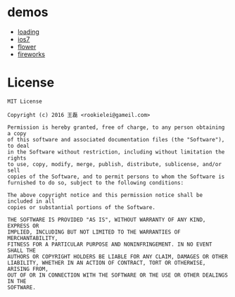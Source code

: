 # demos
- [loading](https://rookieking.github.io/demos/loading)
- [ios7](https://rookieking.github.io/demos/ios7)
- [flower](https://rookieking.github.io/demos/flower)
- [fireworks](https://rookieking.github.io/demos/fireworks)

# License
```
MIT License

Copyright (c) 2016 王磊 <rookielei@gameil.com>

Permission is hereby granted, free of charge, to any person obtaining a copy
of this software and associated documentation files (the "Software"), to deal
in the Software without restriction, including without limitation the rights
to use, copy, modify, merge, publish, distribute, sublicense, and/or sell
copies of the Software, and to permit persons to whom the Software is
furnished to do so, subject to the following conditions:

The above copyright notice and this permission notice shall be included in all
copies or substantial portions of the Software.

THE SOFTWARE IS PROVIDED "AS IS", WITHOUT WARRANTY OF ANY KIND, EXPRESS OR
IMPLIED, INCLUDING BUT NOT LIMITED TO THE WARRANTIES OF MERCHANTABILITY,
FITNESS FOR A PARTICULAR PURPOSE AND NONINFRINGEMENT. IN NO EVENT SHALL THE
AUTHORS OR COPYRIGHT HOLDERS BE LIABLE FOR ANY CLAIM, DAMAGES OR OTHER
LIABILITY, WHETHER IN AN ACTION OF CONTRACT, TORT OR OTHERWISE, ARISING FROM,
OUT OF OR IN CONNECTION WITH THE SOFTWARE OR THE USE OR OTHER DEALINGS IN THE
SOFTWARE.
```